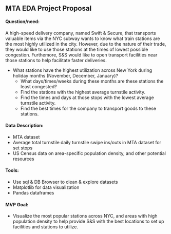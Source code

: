 ## MTA EDA Project Proposal

#### Question/need:
A high-speed delivery company, named Swift & Secure, that transports valuable items via the NYC subway wants to know what train stations are the most highly utilized in the city. However, due to the nature of their trade, they would like to use those stations at the times of lowest possible congestion. Furthemore, S&S would like to open transport facilities near those stations to help facilitate faster deliveries.

* What stations have the highest utilization across New York during holiday months (November, December, January)?
  - What days/times/weeks during these months are these stations the least congested?
  - Find the stations with the highest average turnstile activity.
  - Find the times and days at those stops with the lowest average turnstile activity.
  - Find the best times for the company to transport goods to these stations.

#### Data Description:
* MTA dataset
* Average total turnstile daily turnstile swipe ins/outs in MTA dataset for set stops
* US Census data on area-specific population density, and other potential resources

#### Tools:
* Use sql & DB Browser to clean & explore datasets
* Matplotlib for data visualization
* Pandas dataframes

#### MVP Goal:
* Visualize the most popular stations across NYC, and areas with high population density to help provide S&S with the best locations to set up facilities and stations to utilize.
